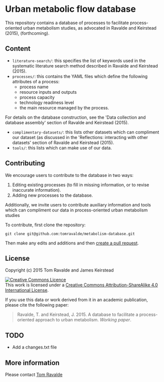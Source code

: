 # Urban metabolic flow database

This repository contains a database of processes to facilitate process-oriented urban metabolism studies, as advocated in Ravalde and Keirstead (2015), (forthcoming).

## Content

- `literature-search/`: this specifies the list of keywords used in the systematic literature search method described in Ravalde and Keirstead (2015).
- `processes/`: this contains the YAML files which define the following attributes of a process:
	- process name
	- resource inputs and outputs
	- process capacity
	- technology readiness level
	- the main resource managed by the process.

For details on the database construction, see the 'Data collection and database assembly' section of Ravalde and Keirstead (2015).

- `complimentary-datasets/`: this lists other datasets which can compliment our dataset (as discussed in the 'Reflections: interacting with other datasets' section of Ravalde and Keirstead (2015).
- `tools/`: this lists  which can make use of our data.

## Contributing

We encourage users to contribute to the database in two ways:

1. Editing existing processes (to fill in missing information, or to revise inaccurate information).
2. Adding new processes to the database.

Additionally, we invite users to contribute auxiliary information and tools which can compliment our data in process-oriented urban metabolism studies

To contribute, first clone the repository:

	git clone git@github.com:tomravalde/metabolism-database.git

Then make any edits and additions and then [create a pull request](https://github.com/tomravalde/metabolism-database/pulls).

## License

Copyright (c) 2015 Tom Ravalde and James Keirstead

<a rel="license" href="http://creativecommons.org/licenses/by-sa/4.0/"><img alt="Creative Commons Licence" style="border-width:0" src="https://i.creativecommons.org/l/by-sa/4.0/88x31.png" /></a><br />This work is licensed under a <a rel="license" href="http://creativecommons.org/licenses/by-sa/4.0/">Creative Commons Attribution-ShareAlike 4.0 International License</a>.

If you use this data or work derived from it in an academic publication, please cite the following paper:

> Ravalde, T. and Keirstead, J. 2015. A database to facilitate a process-oriented approach to urban metabolism. *Working paper*.

## TODO

- Add a changes.txt file

## More information

Please contact [Tom Ravalde](mailto:thomas.ravalde08@imperial.ac.uk)
